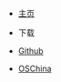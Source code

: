 - <a href="../" >主页</a>

- 下载
 - [Github](https://github.com/xuxueli/xxl-crawler/releases)
 - [OSChina](http://git.oschina.net/xuxueli0323/xxl-crawler/releases)
